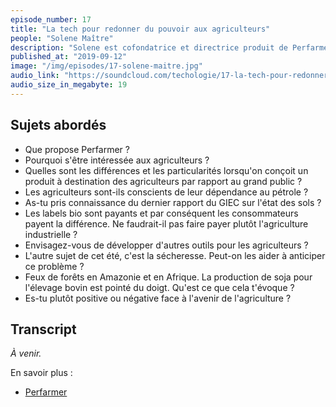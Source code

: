 ```yaml
---
episode_number: 17
title: "La tech pour redonner du pouvoir aux agriculteurs"
people: "Solene Maître"
description: "Solene est cofondatrice et directrice produit de Perfarmer, une application mobile qui permet aux agriculteurs de vendre au bon moment."
published_at: "2019-09-12"
image: "/img/episodes/17-solene-maitre.jpg"
audio_link: "https://soundcloud.com/techologie/17-la-tech-pour-redonner-du-pouvoir-aux-agriculteurs"
audio_size_in_megabyte: 19
---
```


## Sujets abordés

* Que propose Perfarmer ?
* Pourquoi s'être intéressée aux agriculteurs ?
* Quelles sont les différences et les particularités lorsqu'on conçoit un produit à destination des agriculteurs par rapport au grand public ?
* Les agriculteurs sont-ils conscients de leur dépendance au pétrole ?
* As-tu pris connaissance du dernier rapport du GIEC sur l'état des sols ?
* Les labels bio sont payants et par conséquent les consommateurs payent la différence. Ne faudrait-il pas faire payer plutôt l'agriculture industrielle ?
* Envisagez-vous de développer d'autres outils pour les agriculteurs ?
* L'autre sujet de cet été, c'est la sécheresse. Peut-on les aider à anticiper ce problème ?
* Feux de forêts en Amazonie et en Afrique. La production de soja pour l'élevage bovin est pointé du doigt. Qu'est ce que cela t'évoque ?
* Es-tu plutôt positive ou négative face à l'avenir de l'agriculture ?

## Transcript

_À venir._

<div class="block">
En savoir plus :

* [Perfarmer](https://www.perfarmer.com)

</div>
